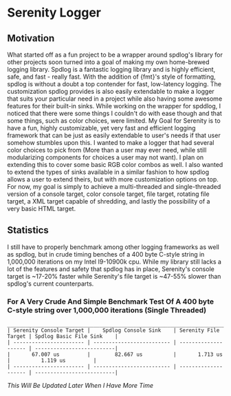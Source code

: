 # Serenity Logger

## Motivation ##
What started off as a fun project to be a wrapper around spdlog's library for other projects soon turned into a goal of making my own home-brewed logging library.
Spdlog is a fantastic logging library and is highly efficient, safe, and fast - really fast. With the addition of {fmt}'s style of formatting, spdlog is without a doubt a top contender for fast, low-latency logging.
The customization spdlog provides is also easily extendable to make a logger that suits your particular need in a project while also having some awesome features for their built-in sinks.
While working on the wrapper for spddlog, I noticed that there were some things I couldn't do with ease though and that some things, such as color choices, were limited. My Goal for Serenity is to have a fun, highly customizable, yet very fast and efficient logging framework that can be just as easily extendable to user's needs if that user somehow stumbles upon this. I wanted to make a logger that had several color choices to pick from (More than a user may ever need, while still modularizing components for choices a user may not want). I plan on extending this to cover some basic RGB color combos as well. I also wanted to extend the types of sinks available in a similar fashion to how spdlog allows a user to extend theirs, but with more customization options on top. For now, my goal is simply to achieve a multi-threaded and single-threaded version of a console target, color console target, file target, rotating file target, a XML target capable of shredding, and lastly the possibility of a very basic HTML target.

## Statistics ##
I still have to properly benchmark among other logging frameworks as well as spdlog, but in crude timing benches of a 400 byte C-style string in 1,000,000 iterations on my Intel I9-10900k cpu. While my library still lacks a lot of the features and safety that spdlog has in place, Serenity's console target is ~17-20% faster while Serenity's file target is ~47-55% slower than spdlog's current counterparts.
### For A Very Crude And Simple Benchmark Test Of A 400 byte C-style string over 1,000,000 iterations (Single Threaded) ###
    __________________________________________________________________________________________________________
	| Serenity Console Target |    Spdlog Console Sink    | Serenity File Target | Spdlog Basic File Sink    |
    | ----------------------- | ------------------------- | -------------------- | --------------------------|
    |       67.007 us         |        82.667 us          |       1.713 us       |          1.119 us         |
    | ----------------------- | ------------------------- | -------------------- | --------------------------|
*This Will Be Updated Later When I Have More Time*


